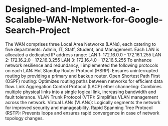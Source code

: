 # Designed-and-Implemented-a-Scalable-WAN-Network-for-Google-Search-Project
The WAN comprises three Local Area Networks (LANs), each catering to five departments: Admin, IT, Staff, Student, and Management.
Each LAN is allocated a dedicated IP address range:
LAN 1: 172.16.0.0 - 172.16.1.255
LAN 2: 172.16.2.0 - 172.16.3.255
LAN 3: 172.16.4.0 - 172.16.5.255
To enhance network resilience and redundancy, I implemented the following protocols on each LAN:
Hot Standby Router Protocol (HSRP): Ensures uninterrupted routing by providing a primary and backup router.
Open Shortest Path First (OSPF) routing: Optimizes routing paths between networks for efficient data flow.
Link Aggregation Control Protocol (LACP) ether channeling: Combines multiple physical links into a single logical link, increasing bandwidth and fault tolerance.
VLAN Trunk Protocol (VTP): Simplifies VLAN management across the network.
Virtual LANs (VLANs): Logically segments the network for improved security and manageability.
Rapid Spanning Tree Protocol (RSTP): Prevents loops and ensures rapid convergence in case of network topology changes.
